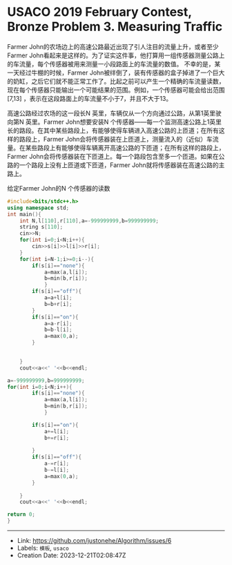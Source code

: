 # USACO 2019 February Contest, Bronze Problem 3. Measuring Traffic

Farmer John的农场边上的高速公路最近出现了引人注目的流量上升，或者至少Farmer John看起来是这样的。为了证实这件事，他打算用一组传感器测量公路上的车流量，每个传感器被用来测量一小段路面上的车流量的数值。
不幸的是，某一天经过牛棚的时候，Farmer John被绊倒了，装有传感器的盒子掉进了一个巨大的奶缸，之后它们就不能正常工作了。比起之前可以产生一个精确的车流量读数，现在每个传感器只能输出一个可能结果的范围。例如，一个传感器可能会给出范围[7,13]
，表示在这段路面上的车流量不小于7，并且不大于13。

高速公路经过农场的这一段长N
英里，车辆仅从一个方向通过公路，从第1英里驶向第N
英里。Farmer John想要安装N
个传感器——每一个监测高速公路上1英里长的路段。在其中某些路段上，有能够使得车辆进入高速公路的上匝道；在所有这样的路段上，Farmer John会将传感器装在上匝道上，测量流入的（近似）车流量。在某些路段上有能够使得车辆离开高速公路的下匝道；在所有这样的路段上，Farmer John会将传感器装在下匝道上。每一个路段包含至多一个匝道。如果在公路的一个路段上没有上匝道或下匝道，Farmer John就将传感器装在高速公路的主路上。

给定Farmer John的N
个传感器的读数
```c++
#include<bits/stdc++.h>
using namespace std;
int main(){
	int N,l[110],r[110],a=-999999999,b=999999999;
	string s[110];
	cin>>N;
	for(int i=0;i<N;i++){
		cin>>s[i]>>l[i]>>r[i];
	}
	for(int i=N-1;i>=0;i--){
		if(s[i]=="none"){
			a=max(a,l[i]);
			b=min(b,r[i]);
			}
		if(s[i]=="off"){
			a=a+l[i];
			b=b+r[i];
		}
		if(s[i]=="on"){
			a=a-r[i];
			b=b-l[i];
			a=max(0,a);
		}

		
	}
	cout<<a<<' '<<b<<endl;

a=-999999999,b=999999999;
for(int i=0;i<N;i++){
		if(s[i]=="none"){
			a=max(a,l[i]);
			b=min(b,r[i]);
			}

		if(s[i]=="on"){
			a+=l[i];
			b+=r[i];
			
		}
		if(s[i]=="off"){
			a-=r[i];
			b-=l[i];
			a=max(0,a);
		}
		
	}
	cout<<a<<' '<<b<<endl;

return 0;
}
```

---

* Link: https://github.com/justonehe/Algorithm/issues/6
* Labels: `模板`, `usaco`
* Creation Date: 2023-12-21T02:08:47Z
